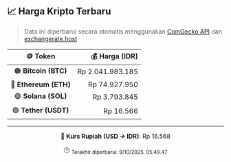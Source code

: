 

<!-- HARGA_KRIPTO -->
## 📈 Harga Kripto Terbaru

> Data ini diperbarui secara otomatis menggunakan [CoinGecko API](https://www.coingecko.com/) dan [exchangerate.host](https://exchangerate.host/)

<div align="center">

| 🪙 Token | 💰 Harga (IDR) |
|:------:|---------------:|
| 🟠 **Bitcoin (BTC)**   | Rp 2.041.983.185 |
| 🔵 **Ethereum (ETH)**  | Rp 74.927.950 |
| 🟣 **Solana (SOL)**    | Rp 3.793.845 |
| 🟢 **Tether (USDT)**   | Rp 16.566 |

---

💱 **Kurs Rupiah (USD → IDR)**: Rp 16.568

🕒 <sub>Terakhir diperbarui: 9/10/2025, 05.49.47</sub>

</div>
<!-- /HARGA_KRIPTO -->